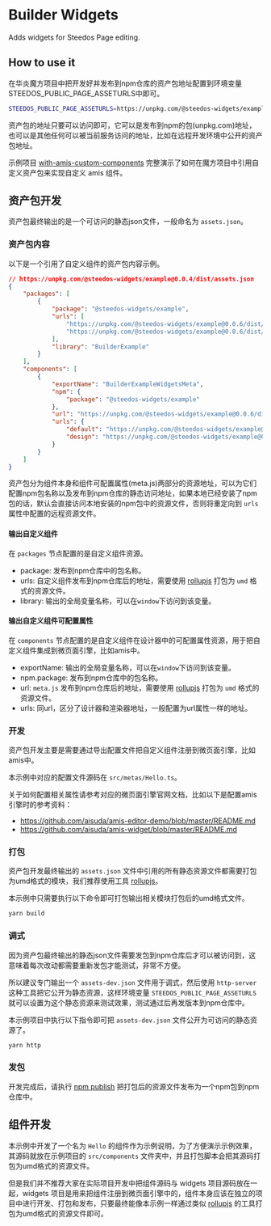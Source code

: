 # Builder Widgets

Adds widgets for Steedos Page editing.

## How to use it

在华炎魔方项目中把开发好并发布到npm仓库的资产包地址配置到环境变量STEEDOS_PUBLIC_PAGE_ASSETURLS中即可。

```bash
STEEDOS_PUBLIC_PAGE_ASSETURLS=https://unpkg.com/@steedos-widgets/example@0.0.4/dist/assets.json
```

资产包的地址只要可以访问即可，它可以是发布到npm的包(unpkg.com)地址，也可以是其他任何可以被当前服务访问的地址，比如在远程开发环境中公开的资产包地址。

示例项目 [with-amis-custom-components](https://github.com/steedos/steedos-examples/tree/main/with-amis-custom-components) 完整演示了如何在魔方项目中引用自定义资产包来实现自定义 amis 组件。

## 资产包开发

资产包最终输出的是一个可访问的静态json文件，一般命名为 `assets.json`。

### 资产包内容

以下是一个引用了自定义组件的资产包内容示例。

```json
// https://unpkg.com/@steedos-widgets/example@0.0.4/dist/assets.json
{
    "packages": [
        {
            "package": "@steedos-widgets/example",
            "urls": [
                "https://unpkg.com/@steedos-widgets/example@0.0.6/dist/example.umd.min.js",
                "https://unpkg.com/@steedos-widgets/example@0.0.6/dist/example.umd.css"
            ],
            "library": "BuilderExample"
        }
    ],
    "components": [
        {
            "exportName": "BuilderExampleWidgetsMeta",
            "npm": {
                "package": "@steedos-widgets/example"
            },
            "url": "https://unpkg.com/@steedos-widgets/example@0.0.6/dist/meta.js",
            "urls": {
                "default": "https://unpkg.com/@steedos-widgets/example@0.0.6/dist/meta.js",
                "design": "https://unpkg.com/@steedos-widgets/example@0.0.6/dist/meta.js"
            }
        }
    ]
}
```

资产包分为组件本身和组件可配置属性(meta.js)两部分的资源地址，可以为它们配置npm包名称以及发布到npm仓库的静态访问地址，如果本地已经安装了npm包的话，默认会直接访问本地安装的npm包中的资源文件，否则将重定向到 `urls` 属性中配置的远程资源文件。

#### 输出自定义组件

在 `packages` 节点配置的是自定义组件资源。
- package: 发布到npm仓库中的包名称。
- urls: 自定义组件发布到npm仓库后的地址，需要使用 [rollupjs](https://rollupjs.org/) 打包为 `umd` 格式的资源文件。
- library: 输出的全局变量名称，可以在`window`下访问到该变量。

#### 输出自定义组件可配置属性

在 `components` 节点配置的是自定义组件在设计器中的可配置属性资源，用于把自定义组件集成到微页面引擎，比如amis中。
- exportName: 输出的全局变量名称，可以在`window`下访问到该变量。
- npm.package: 发布到npm仓库中的包名称。
- url: `meta.js` 发布到npm仓库后的地址，需要使用 [rollupjs](https://rollupjs.org/) 打包为 `umd` 格式的资源文件。
- urls: 同url，区分了设计器和渲染器地址，一般配置为url属性一样的地址。

### 开发

资产包开发主要是需要通过导出配置文件把自定义组件注册到微页面引擎，比如amis中。

本示例中对应的配置文件源码在 `src/metas/Hello.ts`。

关于如何配置相关属性请参考对应的微页面引擎官网文档，比如以下是配置amis引擎时的参考资料：

- https://github.com/aisuda/amis-editor-demo/blob/master/README.md
- https://github.com/aisuda/amis-widget/blob/master/README.md

### 打包

资产包开发最终输出的 `assets.json` 文件中引用的所有静态资源文件都需要打包为umd格式的模块，我们推荐使用工具 [rollupjs](https://rollupjs.org/)。

本示例中只需要执行以下命令即可打包输出相关模块打包后的umd格式文件。

```bash
yarn build
```

### 调式

因为资产包最终输出的静态json文件需要发包到npm仓库后才可以被访问到，这意味着每次改动都需要重新发包才能测试，非常不方便。

所以建议专门输出一个 `assets-dev.json` 文件用于调式，然后使用 `http-server` 这种工具把它公开为静态资源，这样环境变量 `STEEDOS_PUBLIC_PAGE_ASSETURLS` 就可以设置为这个静态资源来测试效果，测试通过后再发版本到npm仓库中。

本示例项目中执行以下指令即可把 `assets-dev.json` 文件公开为可访问的静态资源了。

```bash
yarn http
```

### 发包

开发完成后，请执行 [npm publish](https://docs.npmjs.com/cli/v8/commands/npm-publish) 把打包后的资源文件发布为一个npm包到npm仓库中。

## 组件开发

本示例中开发了一个名为 `Hello` 的组件作为示例说明，为了方便演示示例效果，其源码就放在示例项目的 `src/components` 文件夹中，并且打包脚本会把其源码打包为umd格式的资源文件。

但是我们并不推荐大家在实际项目开发中把组件源码与 widgets 项目源码放在一起，widgets 项目是用来把组件注册到微页面引擎中的，组件本身应该在独立的项目中进行开发、打包和发布，只要最终能像本示例一样通过类似 [rollupjs](https://rollupjs.org/) 的工具打包为umd格式的资源文件即可。